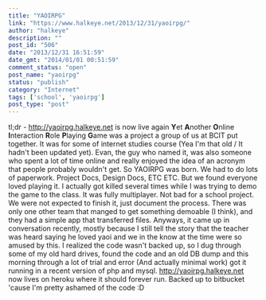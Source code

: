 ```yaml
---
title: "YAOIRPG"
link: "https://www.halkeye.net/2013/12/31/yaoirpg/"
author: "halkeye"
description: ""
post_id: "506"
date: "2013/12/31 16:51:59"
date_gmt: "2014/01/01 00:51:59"
comment_status: "open"
post_name: "yaoirpg"
status: "publish"
category: "Internet"
tags: ['school', 'yaoirpg']
post_type: "post"
---
```


tl;dr - <http://yaoirpg.halkeye.net> is now live again **Y**et **A**nother **O**nline **I**nteraction **R**ole **P**laying **G**ame was a project a group of us at BCIT put together. It was for some of internet studies course (Yea I'm that old / It hadn't been updated yet). Evan, the guy who named it, was also someone who spent a lot of time online and really enjoyed the idea of an acronym that people probably wouldn't get. So YAOIRPG was born. We had to do lots of paperwork. Project Docs, Design Docs, ETC ETC. But we found everyone loved playing it. I actually got killed several times while I was trying to demo the game to the class. It was fully multiplayer. Not bad for a school project. We were not expected to finish it, just document the process. There was only one other team that manged to get something demoable (I think), and they had a simple app that transferred files. Anyways, it came up in conversation recently, mostly because I still tell the story that the teacher was heard saying he loved yaoi and we in the know at the time were so amused by this. I realized the code wasn't backed up, so I dug through some of my old hard drives, found the code and an old DB dump and this morning through a lot of trial and error (And actually minimal work) got it running in a recent version of php and mysql. <http://yaoirpg.halkeye.net> now lives on heroku where it should forever run. Backed up to bitbucket 'cause I'm pretty ashamed of the code :D